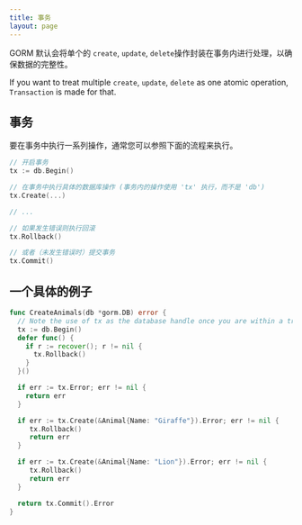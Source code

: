 ```yaml
---
title: 事务
layout: page
---
```


GORM 默认会将单个的 `create`, `update`, `delete`操作封装在事务内进行处理，以确保数据的完整性。

If you want to treat multiple `create`, `update`, `delete` as one atomic operation, `Transaction` is made for that.

## 事务

要在事务中执行一系列操作，通常您可以参照下面的流程来执行。

```go
// 开启事务
tx := db.Begin()

// 在事务中执行具体的数据库操作 (事务内的操作使用 'tx' 执行，而不是 'db')
tx.Create(...)

// ...

// 如果发生错误则执行回滚
tx.Rollback()

// 或者（未发生错误时）提交事务
tx.Commit()
```

## 一个具体的例子

```go
func CreateAnimals(db *gorm.DB) error {
  // Note the use of tx as the database handle once you are within a transaction
  tx := db.Begin()
  defer func() {
    if r := recover(); r != nil {
      tx.Rollback()
    }
  }()

  if err := tx.Error; err != nil {
    return err
  }

  if err := tx.Create(&Animal{Name: "Giraffe"}).Error; err != nil {
     tx.Rollback()
     return err
  }

  if err := tx.Create(&Animal{Name: "Lion"}).Error; err != nil {
     tx.Rollback()
     return err
  }

  return tx.Commit().Error
}
```